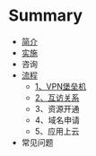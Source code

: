 # Summary

* [简介](README.md)
* [实施](chapter1.md)
* 咨询
* [流程](liu-cheng.md)
  * [1、VPN堡垒机](liu-cheng/vpnbao-lei-ji.md)
  * [2、互访关系](liu-cheng/23001-hu-fang-guan-xi.md)
  * 3、资源开通
  * 4、域名申请
  * 5、应用上云
* 常见问题

